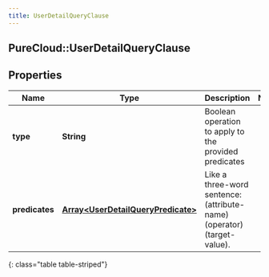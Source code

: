 ```yaml
---
title: UserDetailQueryClause
---
```

## PureCloud::UserDetailQueryClause

## Properties

|Name | Type | Description | Notes|
|------------ | ------------- | ------------- | -------------|
| **type** | **String** | Boolean operation to apply to the provided predicates | |
| **predicates** | [**Array&lt;UserDetailQueryPredicate&gt;**](UserDetailQueryPredicate.html) | Like a three-word sentence: (attribute-name) (operator) (target-value). | |
{: class="table table-striped"}


